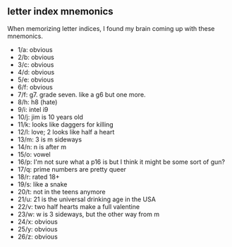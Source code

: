 ## letter index mnemonics

When memorizing letter indices, I found my brain coming up with these mnemonics.

- 1/a: obvious
- 2/b: obvious
- 3/c: obvious
- 4/d: obvious
- 5/e: obvious
- 6/f: obvious
- 7/f: g7. grade seven. like a g6 but one more.
- 8/h: h8 (hate)
- 9/i: intel i9
- 10/j: jim is 10 years old
- 11/k: looks like daggers for killing
- 12/l: love; 2 looks like half a heart
- 13/m: 3 is m sideways
- 14/n: n is after m
- 15/o: vowel
- 16/p: I'm not sure what a p16 is but I think it might be some sort of gun?
- 17/q: prime numbers are pretty queer
- 18/r: rated 18+
- 19/s: like a snake
- 20/t: not in the teens anymore
- 21/u: 21 is the universal drinking age in the USA
- 22/v: two half hearts make a full valentine
- 23/w: w is 3 sideways, but the other way from m
- 24/x: obvious
- 25/y: obvious
- 26/z: obvious
